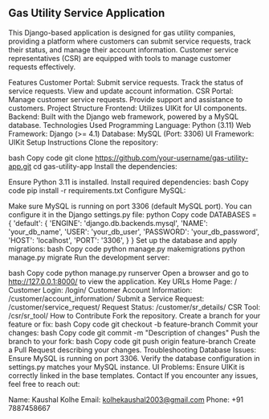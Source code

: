 ## Gas Utility Service Application
This Django-based application is designed for gas utility companies, providing a platform where customers can submit service requests, track their status, and manage their account information. Customer service representatives (CSR) are equipped with tools to manage customer requests effectively.

Features
Customer Portal:
Submit service requests.
Track the status of service requests.
View and update account information.
CSR Portal:
Manage customer service requests.
Provide support and assistance to customers.
Project Structure
Frontend: Utilizes UIKit for UI components.
Backend: Built with the Django web framework, powered by a MySQL database.
Technologies Used
Programming Language: Python (3.11)
Web Framework: Django (>= 4.1)
Database: MySQL (Port: 3306)
UI Framework: UIKit
Setup Instructions
Clone the repository:

bash
Copy code
git clone https://github.com/your-username/gas-utility-app.git
cd gas-utility-app
Install the dependencies:

Ensure Python 3.11 is installed.
Install required dependencies:
bash
Copy code
pip install -r requirements.txt
Configure MySQL:

Make sure MySQL is running on port 3306 (default MySQL port). You can configure it in the Django settings.py file:
python
Copy code
DATABASES = {
    'default': {
        'ENGINE': 'django.db.backends.mysql',
        'NAME': 'your_db_name',
        'USER': 'your_db_user',
        'PASSWORD': 'your_db_password',
        'HOST': 'localhost',
        'PORT': '3306',
    }
}
Set up the database and apply migrations:
bash
Copy code
python manage.py makemigrations
python manage.py migrate
Run the development server:

bash
Copy code
python manage.py runserver
Open a browser and go to http://127.0.0.1:8000/ to view the application.
Key URLs
Home Page: /
Customer Login: /login/
Customer Account Information: /customer/account_information/
Submit a Service Request: /customer/service_request/
Request Status: /customer/sr_details/
CSR Tool: /csr/sr_tool/
How to Contribute
Fork the repository.
Create a branch for your feature or fix:
bash
Copy code
git checkout -b feature-branch
Commit your changes:
bash
Copy code
git commit -m "Description of changes"
Push the branch to your fork:
bash
Copy code
git push origin feature-branch
Create a Pull Request describing your changes.
Troubleshooting
Database Issues: Ensure MySQL is running on port 3306. Verify the database configuration in settings.py matches your MySQL instance.
UI Problems: Ensure UIKit is correctly linked in the base templates.
Contact
If you encounter any issues, feel free to reach out:

Name: Kaushal Kolhe
Email: kolhekaushal2003@gmail.com
Phone: +91 7887458667
